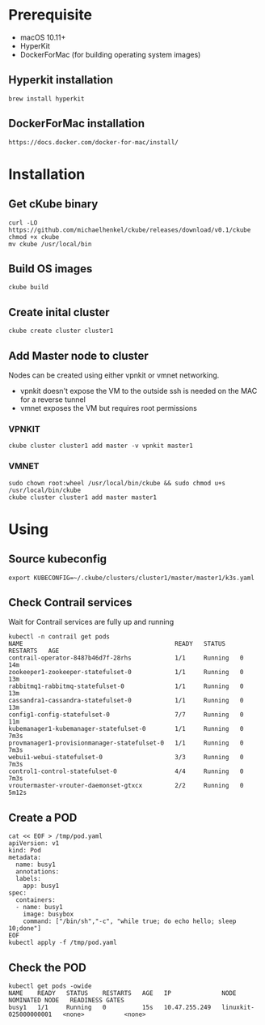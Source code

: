 # Prerequisite
- macOS 10.11+
- HyperKit
- DockerForMac (for building operating system images)

## Hyperkit installation
```
brew install hyperkit
```

## DockerForMac installation
```
https://docs.docker.com/docker-for-mac/install/
```

# Installation
## Get cKube binary
```
curl -LO https://github.com/michaelhenkel/ckube/releases/download/v0.1/ckube
chmod +x ckube
mv ckube /usr/local/bin
```
## Build OS images
```
ckube build
```
## Create inital cluster
```
ckube create cluster cluster1
```
## Add Master node to cluster
Nodes can be created using either vpnkit or vmnet networking.    
- vpnkit doesn't expose the VM to the outside
  ssh is needed on the MAC for a reverse tunnel    
- vmnet exposes the VM but requires root permissions

### VPNKIT
```
ckube cluster cluster1 add master -v vpnkit master1
```

### VMNET
```
sudo chown root:wheel /usr/local/bin/ckube && sudo chmod u+s /usr/local/bin/ckube
ckube cluster cluster1 add master master1
```

# Using
## Source kubeconfig
```
export KUBECONFIG=~/.ckube/clusters/cluster1/master/master1/k3s.yaml
```
## Check Contrail services
Wait for Contrail services are fully up and running
```
kubectl -n contrail get pods
NAME                                          READY   STATUS    RESTARTS   AGE
contrail-operator-8487b46d7f-28rhs            1/1     Running   0          14m
zookeeper1-zookeeper-statefulset-0            1/1     Running   0          13m
rabbitmq1-rabbitmq-statefulset-0              1/1     Running   0          13m
cassandra1-cassandra-statefulset-0            1/1     Running   0          13m
config1-config-statefulset-0                  7/7     Running   0          11m
kubemanager1-kubemanager-statefulset-0        1/1     Running   0          7m3s
provmanager1-provisionmanager-statefulset-0   1/1     Running   0          7m3s
webui1-webui-statefulset-0                    3/3     Running   0          7m3s
control1-control-statefulset-0                4/4     Running   0          7m3s
vroutermaster-vrouter-daemonset-gtxcx         2/2     Running   0          5m12s
```
## Create a POD
```
cat << EOF > /tmp/pod.yaml
apiVersion: v1
kind: Pod
metadata:
  name: busy1
  annotations:
  labels:
    app: busy1
spec:
  containers:
  - name: busy1
    image: busybox
    command: ["/bin/sh","-c", "while true; do echo hello; sleep 10;done"]
EOF
kubectl apply -f /tmp/pod.yaml
```
## Check the POD
```
kubectl get pods -owide
NAME    READY   STATUS    RESTARTS   AGE   IP              NODE                    NOMINATED NODE   READINESS GATES
busy1   1/1     Running   0          15s   10.47.255.249   linuxkit-025000000001   <none>           <none>
```

